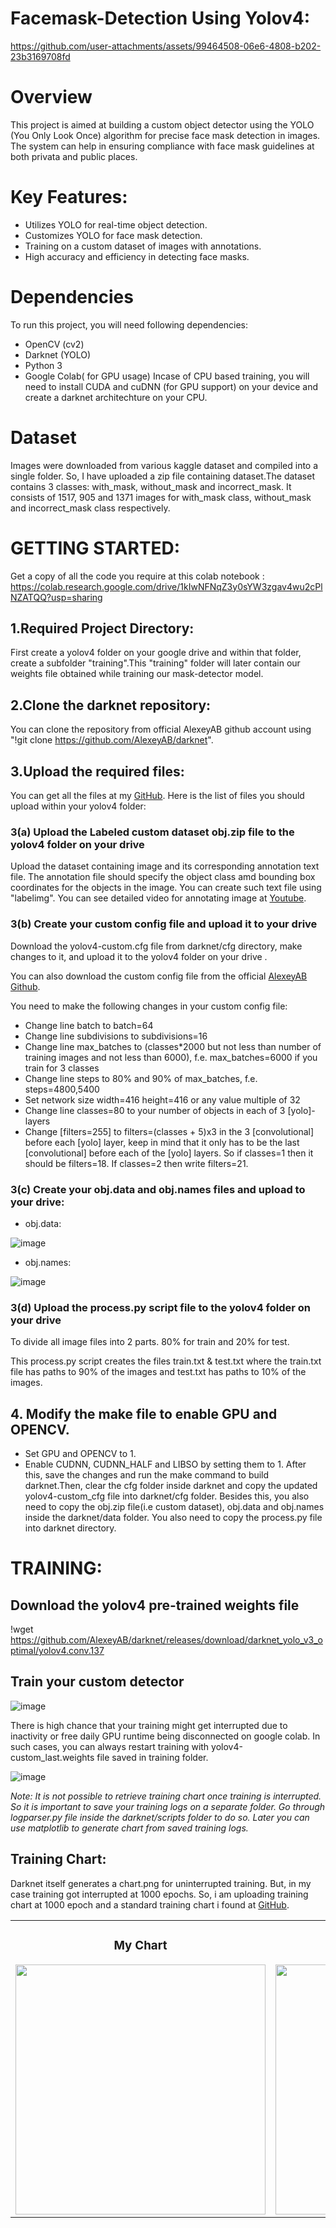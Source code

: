 #  Facemask-Detection Using Yolov4:

https://github.com/user-attachments/assets/99464508-06e6-4808-b202-23b3169708fd

# Overview
This project is aimed at building a custom object detector using the YOLO (You Only Look Once) algorithm for precise face mask detection in images. The system can help in ensuring compliance with face mask guidelines at both privata and public places.

# Key Features:
* Utilizes YOLO for real-time object detection.
* Customizes YOLO for face mask detection.
* Training on a custom dataset of images with annotations.
*  High accuracy and efficiency in detecting face masks.

# Dependencies
To run this project, you will need following dependencies:
* OpenCV (cv2)
* Darknet (YOLO)
* Python 3
* Google Colab( for GPU usage)
Incase of CPU based training, you will need to install CUDA and cuDNN (for GPU support) on your device and create a darknet architechture on your CPU.

# Dataset
Images were downloaded from various kaggle dataset and compiled into a single folder. So, I have uploaded a zip file containing dataset.The dataset contains 3 classes: with_mask, without_mask and incorrect_mask.
It consists of 1517, 905 and 1371 images for with_mask class, without_mask and incorrect_mask class respectively.

# GETTING STARTED:
Get a copy of all the code you require at this colab notebook : https://colab.research.google.com/drive/1kIwNFNqZ3y0sYW3zgav4wu2cPlNZATQQ?usp=sharing

## 1.Required Project Directory:
First create a yolov4 folder on your google drive and within that folder, create a subfolder "training".This "training" folder will later contain our weights file obtained while training our mask-detector model.

## 2.Clone the darknet repository:
You can clone the repository from official AlexeyAB github account using "!git clone https://github.com/AlexeyAB/darknet".

## 3.Upload the required files:
You can get all the files at my [GitHub](https://github.com/kodeking-081). Here is the list of files you should upload within your yolov4 folder:
 ### 3(a) Upload the Labeled custom dataset obj.zip file to the yolov4 folder on your drive
 Upload the dataset containing image and its corresponding annotation text file. The annotation file should specify the object class amd bounding box coordinates for the objects in the image. You can create such text file using "labelimg". You can see detailed video for annotating image at [Youtube](https://www.youtube.com/watch?v=1d7u8wTmA80).

 ### 3(b) Create your custom config file and upload it to your drive
 Download the yolov4-custom.cfg file from darknet/cfg directory, make changes to it, and upload it to the yolov4 folder on your drive .

You can also download the custom config file from the official [AlexeyAB Github](https://github.com/AlexeyAB/darknet).

You need to make the following changes in your custom config file:

* Change line batch to batch=64
* Change line subdivisions to subdivisions=16
* Change line max_batches to (classes*2000 but not less than number of training images and not less than 6000), f.e. max_batches=6000 if you train for 3 classes
* Change line steps to 80% and 90% of max_batches, f.e. steps=4800,5400
* Set network size width=416 height=416 or any value multiple of 32
* Change line classes=80 to your number of objects in each of 3 [yolo]-layers
* Change [filters=255] to filters=(classes + 5)x3 in the 3 [convolutional] before each [yolo] layer, keep in mind that it only has to be the last [convolutional] before each of the [yolo] layers. So if classes=1 then it should be filters=18. If classes=2 then write filters=21.

### 3(c) Create your obj.data and obj.names files and upload to your drive:
* obj.data:

  
![image](https://github.com/user-attachments/assets/21e37e00-829b-47f7-9724-d1fa572d1239)



* obj.names:


![image](https://github.com/user-attachments/assets/203350b2-6649-4711-bc61-897b93ce5859)


### 3(d) Upload the process.py script file to the yolov4 folder on your drive
To divide all image files into 2 parts. 80% for train and 20% for test.

This process.py script creates the files train.txt & test.txt where the train.txt file has paths to 90% of the images and test.txt has paths to 10% of the images.


## 4. Modify the make file to enable GPU and OPENCV.
* Set GPU and OPENCV to 1.
* Enable CUDNN, CUDNN_HALF and LIBSO by setting them to 1.
After this, save the changes and run the make command to build darknet.Then, clear the cfg folder inside darknet and copy the updated yolov4-custom_cfg file into darknet/cfg folder.
Besides this, you also need to copy the obj.zip file(i.e custom dataset), obj.data and obj.names  inside the darknet/data folder. You also need to copy the process.py file into darknet directory.

# TRAINING:
## Download the yolov4 pre-trained weights file
!wget https://github.com/AlexeyAB/darknet/releases/download/darknet_yolo_v3_optimal/yolov4.conv.137

## Train your custom detector


![image](https://github.com/user-attachments/assets/ca5abda3-3f86-42d8-9378-f9854e29108d)


There is high chance that your training might get interrupted due to inactivity or free daily GPU runtime being disconnected on google colab. In such cases, you can always restart training with yolov4-custom_last.weights file saved in training folder.

![image](https://github.com/user-attachments/assets/8a83ec08-ceb8-4f70-82bb-ec28185c6f85)

*Note: It is not possible to retrieve training chart once training is interrupted. So it is important to save your training logs on a separate folder. Go through logparser.py file inside the darknet/scripts folder to do so. Later you can use matplotlib to generate chart from saved training logs.*

## Training Chart:
Darknet itself generates a chart.png for uninterrupted training. But, in my case training got interrupted at 1000 epochs. So, i am uploading training chart at 1000 epoch and a standard training chart i found at [GitHub](https://github.com/MINED30).

<table>
  <tr>
    <td align="center">
      <h3>My Chart</h3>
      <img src="https://drive.google.com/file/d/1xMn0HTGLSuUzODYSBQ4-sQte6LDW5HfT/view?usp=sharing" width="400" />
    </td>
    <td align="center">
      <h3>Standard Chart</h3>
      <img src="https://drive.google.com/file/d/1mxS58WWZJ4NvnFSsGQjjta7hr731Rrst/view?usp=sharing" width="400" />
    </td>
  </tr>
</table>








